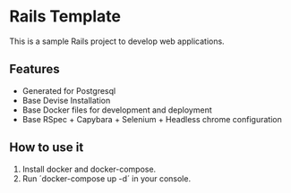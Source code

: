 # Rails Template

This is a sample Rails project to develop web applications.

## Features
* Generated for Postgresql
* Base Devise Installation
* Base Docker files for development and deployment
* Base RSpec + Capybara + Selenium + Headless chrome configuration

## How to use it
1. Install docker and docker-compose.
2. Run ´docker-compose up -d´ in your console.